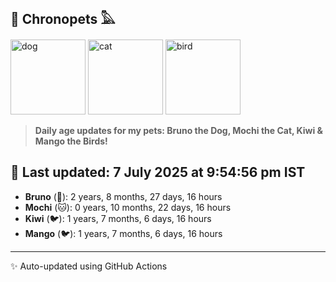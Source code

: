 ## 🐾 Chronopets 𓅓

<img src="https://media.giphy.com/media/3oriO0OEd9QIDdllqo/giphy.gif" width="120" height="120" alt="dog"> <img src="https://media.giphy.com/media/OmK8lulOMQ9XO/giphy.gif" width="120" height="120" alt="cat"> <img src="https://media.giphy.com/media/1dMNq7sH2v5i/giphy.gif" width="120" height="120" alt="bird"> 

> **Daily age updates for my pets: Bruno the Dog, Mochi the Cat, Kiwi & Mango the Birds!**

## 📅 Last updated: 7 July 2025 at 9:54:56 pm IST

- **Bruno** (🐶): 2 years, 8 months, 27 days, 16 hours
- **Mochi** (🐱): 0 years, 10 months, 22 days, 16 hours
- **Kiwi** (🐦): 1 years, 7 months, 6 days, 16 hours
- **Mango** (🐦): 1 years, 7 months, 6 days, 16 hours

---
✨ Auto-updated using GitHub Actions
